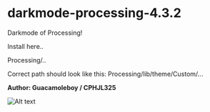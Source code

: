 # darkmode-processing-4.3.2
Darkmode of Processing!

Install here..

Processing/..

Correct path should look like this:
Processing/lib/theme/Custom/...

**Author: Guacamoleboy / CPHJL325**

![Alt text](darkmode-processing-4.3.2/blob/main/DONT%20USE/1.jpg?raw=true "Title")
